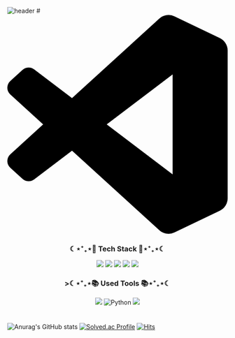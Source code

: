 ![header](https://capsule-render.vercel.app/api?type=waving&color=auto&height=300&section=header&text=Directrix%20Baek&fontSize=90) 
#<svg role="img" viewBox="0 0 24 24" xmlns="http://www.w3.org/2000/svg"><title>Visual Studio Code</title><path d="M23.15 2.587L18.21.21a1.494 1.494 0 0 0-1.705.29l-9.46 8.63-4.12-3.128a.999.999 0 0 0-1.276.057L.327 7.261A1 1 0 0 0 .326 8.74L3.899 12 .326 15.26a1 1 0 0 0 .001 1.479L1.65 17.94a.999.999 0 0 0 1.276.057l4.12-3.128 9.46 8.63a1.492 1.492 0 0 0 1.704.29l4.942-2.377A1.5 1.5 0 0 0 24 20.06V3.939a1.5 1.5 0 0 0-.85-1.352zm-5.146 14.861L10.826 12l7.178-5.448v10.896z"/></svg>

<h3 align="center">☾⋆⁺₊⋆💪 Tech Stack 💪⋆⁺₊⋆☾</h3>
<p align="center">
  <img src="https://img.shields.io/badge/Python-3776AB?style=flat-square&logo=Python&logoColor=white"/></a>  
  <img src="https://img.shields.io/badge/JAVA-007396?style=flat-square&logo=JAVA&logoColor=white"/></a> 
  <img src="https://img.shields.io/badge/Raspberry Pi-C51A4A?style=flat-square&logo=RaspberryPi&logoColor=white"/></a> 
  <img src="https://img.shields.io/badge/Arduino-00979D?style=flat-square&logo=Arduino&logoColor=white"/></a> 
  <img src="https://img.shields.io/badge/Android-3DDC84?style=flat-square&logo=Android&logoColor=white"/></a>
</p>


<h3 align="center">>☾⋆⁺₊⋆📚 Used Tools 📚⋆⁺₊⋆☾</h3>
<p align="center">
  <p align="center">
    <img src="https://img.shields.io/badge/Django-092E20?style=flat-square&logo=Django&logoColor=white"/></a>
    <img alt="Python" src ="https://img.shields.io/badge/Python-3776AB.svg?&style=for-the-badge&logo=Python&logoColor=white"/>
    <img src="https://img.shields.io/badge/OpenCV-5C3EE8?style=flat-square&logo=OpenCV&logoColor=white"/></a>
</p>




#
![Anurag's GitHub stats](https://github-readme-stats.vercel.app/api?username=baekmani&show_icons=true&theme=merko)
[![Solved.ac Profile](http://mazassumnida.wtf/api/v2/generate_badge?boj=wnstjs676)](https://solved.ac/wnstjs676/)
[![Hits](https://hits.seeyoufarm.com/api/count/incr/badge.svg?url=https%3A%2F%2Fgithub.com%2Fbaekmani%2Fhit-counter&count_bg=%233E3F3E&title_bg=%23555555&icon=&icon_color=%23E7E7E7&title=hits&edge_flat=false)](https://hits.seeyoufarm.com)
